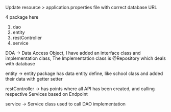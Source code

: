 Update resource > application.properties file with correct database URL 

4 package here
1. dao
2. entity
3. restController
4. service
   

DOA -> Data Access Object, I have added an interface class and implementation class, The Implementation class is @Repository which deals with database


entity -> entity package has data entity define, like school class and added their data with getter setter


restController -> has points where all API has been created, and calling respective Services based on Endpoint


service -> Service class used to call DAO implementation 
